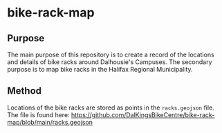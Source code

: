 # bike-rack-map

## Purpose
The main purpose of this repository is to create a record of the locations and details of bike racks around Dalhousie's Campuses.
The secondary purpose is to map bike racks in the Halifax Regional Municipality.

## Method
Locations of the bike racks are stored as points in the `racks.geojson` file. The file is found here:
https://github.com/DalKingsBikeCentre/bike-rack-map/blob/main/racks.geojson
